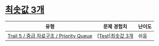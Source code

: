 # [최솟값 3개](https://www.codetree.ai/trails/complete/curated-cards/test-top-3-smallest-number)

|유형|문제 경험치|난이도|
|---|---|---|
|[Trail 5 / 중급 자료구조 / Priority Queue](https://www.codetree.ai/trail-info/intermediate-mid/)|[[Test]최솟값 3개](https://www.codetree.ai/trails/complete/curated-cards/test-top-3-smallest-number/)|쉬움|

